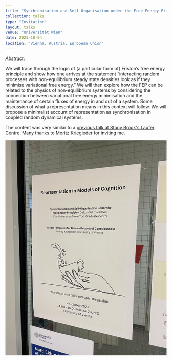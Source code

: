 ```yaml
---
title: "Synchronisation and Self-Organisation under the Free Energy Principle"
collection: talks
type: "Invitation"
layout: talks
venue: "Universität Wien"
date: 2023-10-04
location: "Vienna, Austria, European Union"
---
```


_Abstract_: 

We will trace through the logic of (a particular form of) Friston’s free energy principle and show how one arrives at the statement “interacting random processes with non-equilibrium steady state densities look as if they minimise variational free energy.” We will then explore how the FEP can be related to the physics of non-equilibrium systems by considering the connection between variational free energy minimisation and the maintenance of certain fluxes of energy in and out of a system. Some discussion of what a representation means in this context will follow. We will propose a minimalist account of representation as synchronisation in coupled random dynamical systems.

The content was very similar to a [previous talk at Stony Brook's Laufer Centre](https://darsakthi.github.io/talks/laufer-23). Many thanks to [Moritz Kriegleder](https://scholar.google.at/citations?user=3udOepoAAAAJ&hl=de) for inviting me.


![image](/assets/images/IMG_0354.jpg)
